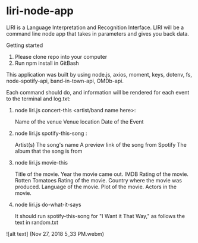 # liri-node-app

LIRI is a Language Interpretation and Recognition Interface. LIRI will be a command line node app that takes in parameters and gives you back data.

Getting started
1. Please clone repo into your computer
2. Run npm install in GitBash

This application was built by using node.js, axios, moment, keys, dotenv, fs, node-spotify-api, band-in-town-api, OMDb-api.

Each command should do, and information will be rendered for each event to the terminal and log.txt:

1. node liri.js concert-this <artist/band name here>:

	Name of the venue
	Venue location
	Date of the Event
	
2. node liri.js spotify-this-song <song name here>:

	Artist(s)
	The song's name
	A preview link of the song from Spotify
	The album that the song is from
	
3. node liri.js movie-this <movie name here>
	
	Title of the movie.
    Year the movie came out.
    IMDB Rating of the movie.
    Rotten Tomatoes Rating of the movie.
    Country where the movie was produced.
    Language of the movie.
    Plot of the movie.
    Actors in the movie.
	
4. node liri.js do-what-it-says

	It should run spotify-this-song for "I Want it That Way," as follows the text in random.txt

![alt text] (Nov 27, 2018 5_33 PM.webm)
